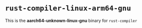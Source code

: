 # `rust-compiler-linux-arm64-gnu`

This is the **aarch64-unknown-linux-gnu** binary for `rust-compiler`
